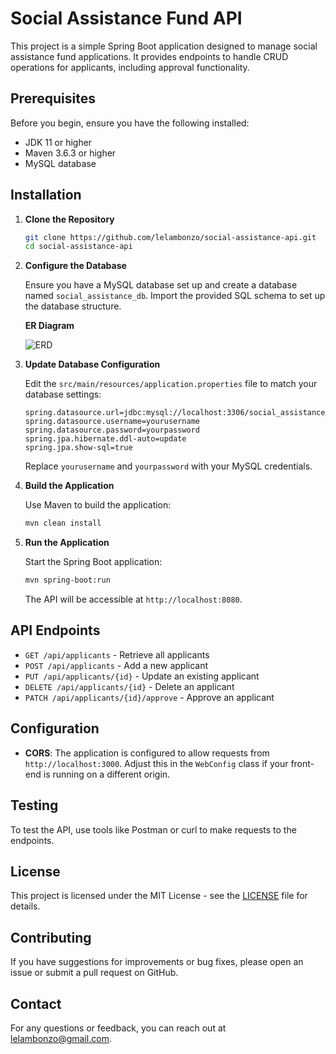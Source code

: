 # Social Assistance Fund API

This project is a simple Spring Boot application designed to manage social assistance fund applications. It provides endpoints to handle CRUD operations for applicants, including approval functionality.

## Prerequisites

Before you begin, ensure you have the following installed:
- JDK 11 or higher
- Maven 3.6.3 or higher
- MySQL database

## Installation

1. **Clone the Repository**

   ```bash
   git clone https://github.com/lelambonzo/social-assistance-api.git
   cd social-assistance-api
   ```

2. **Configure the Database**

   Ensure you have a MySQL database set up and create a database named `social_assistance_db`. Import the provided SQL schema to set up the database structure.

   **ER Diagram**

   ![ERD](https://github.com/user-attachments/assets/d56376a5-ff6c-475e-bcb2-63a7a159fc3f)

4. **Update Database Configuration**

   Edit the `src/main/resources/application.properties` file to match your database settings:

   ```properties
   spring.datasource.url=jdbc:mysql://localhost:3306/social_assistance_db
   spring.datasource.username=yourusername
   spring.datasource.password=yourpassword
   spring.jpa.hibernate.ddl-auto=update
   spring.jpa.show-sql=true
   ```

   Replace `yourusername` and `yourpassword` with your MySQL credentials.

5. **Build the Application**

   Use Maven to build the application:

   ```bash
   mvn clean install
   ```

6. **Run the Application**

   Start the Spring Boot application:

   ```bash
   mvn spring-boot:run
   ```

   The API will be accessible at `http://localhost:8080`.

## API Endpoints

- `GET /api/applicants` - Retrieve all applicants
- `POST /api/applicants` - Add a new applicant
- `PUT /api/applicants/{id}` - Update an existing applicant
- `DELETE /api/applicants/{id}` - Delete an applicant
- `PATCH /api/applicants/{id}/approve` - Approve an applicant

## Configuration

- **CORS**: The application is configured to allow requests from `http://localhost:3000`. Adjust this in the `WebConfig` class if your front-end is running on a different origin.

## Testing

To test the API, use tools like Postman or curl to make requests to the endpoints.

## License

This project is licensed under the MIT License - see the [LICENSE](LICENSE) file for details.

## Contributing

If you have suggestions for improvements or bug fixes, please open an issue or submit a pull request on GitHub.

## Contact

For any questions or feedback, you can reach out at [lelambonzo@gmail.com](mailto:lelambonzo@gmail.com).
